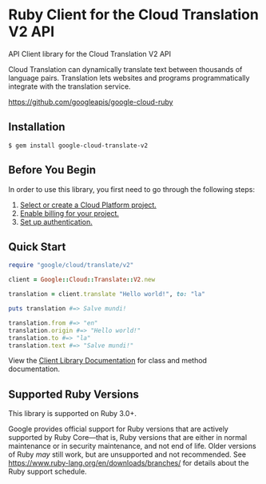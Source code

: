 # Ruby Client for the Cloud Translation V2 API

API Client library for the Cloud Translation V2 API

Cloud Translation can dynamically translate text between thousands of language pairs. Translation lets websites and programs programmatically integrate with the translation service.

https://github.com/googleapis/google-cloud-ruby

## Installation

```
$ gem install google-cloud-translate-v2
```

## Before You Begin

In order to use this library, you first need to go through the following steps:

1. [Select or create a Cloud Platform project.](https://console.cloud.google.com/project)
1. [Enable billing for your project.](https://cloud.google.com/billing/docs/how-to/modify-project#enable_billing_for_a_project)
1. [Set up authentication.](AUTHENTICATION.md)

## Quick Start

```ruby
require "google/cloud/translate/v2"

client = Google::Cloud::Translate::V2.new

translation = client.translate "Hello world!", to: "la"

puts translation #=> Salve mundi!

translation.from #=> "en"
translation.origin #=> "Hello world!"
translation.to #=> "la"
translation.text #=> "Salve mundi!"
```

View the [Client Library Documentation](https://googleapis.dev/ruby/google-cloud-translate-v2/latest)
for class and method documentation.

## Supported Ruby Versions

This library is supported on Ruby 3.0+.

Google provides official support for Ruby versions that are actively supported
by Ruby Core—that is, Ruby versions that are either in normal maintenance or
in security maintenance, and not end of life. Older versions of Ruby _may_
still work, but are unsupported and not recommended. See
https://www.ruby-lang.org/en/downloads/branches/ for details about the Ruby
support schedule.
